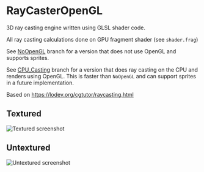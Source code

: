 # RayCasterOpenGL
3D ray casting engine written using GLSL shader code.

All ray casting calculations done on GPU fragment shader (see ``shader.frag``)

See [NoOpenGL](https://github.com/armytricks/RayCasterOpenGL/tree/NoOpenGL) branch for a version that does not use OpenGL and supports sprites.

See [CPU_Casting](https://github.com/armytricks/RayCasterOpenGL/tree/CPU_Casting) branch for a version that does ray casting on the CPU and renders using OpenGL. This is faster than ``NoOpenGL`` and can support sprites in a future implementation.

Based on https://lodev.org/cgtutor/raycasting.html

## Textured
![Textured screenshot](https://raw.githubusercontent.com/armytricks/3DRayCastingEngine/master/scr_textured.png)

## Untextured
![Untextured screenshot](https://raw.githubusercontent.com/armytricks/3DRayCastingEngine/master/scr_untextured.png)

